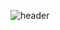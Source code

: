 ![header](https://capsule-render.vercel.app/api?type=Waving&color=gradient&height=250&section=header&text=SUBIN%&fontSize=60&fontAlign=80)
